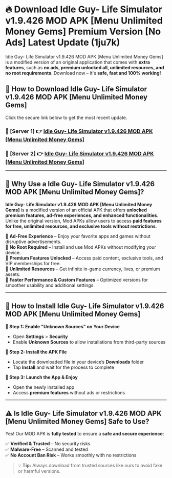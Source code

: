# 🔥 Download Idle Guy- Life Simulator v1.9.426 MOD APK [Menu Unlimited Money Gems] Premium Version [No Ads] Latest Update (1ju7k) 

Idle Guy- Life Simulator v1.9.426 MOD APK [Menu Unlimited Money Gems] is a modified version of an original application that comes with **extra features**, such as **no ads, premium unlocked all, unlimited resources, and no root requirements**. Download now – it's **safe, fast and 100% working!**

## **📱 How to Download Idle Guy- Life Simulator v1.9.426 MOD APK [Menu Unlimited Money Gems]**  

Click the secure link below to get the most recent update.  

 ### **📌 [Server 1] 👉** [Idle Guy- Life Simulator v1.9.426 MOD APK [Menu Unlimited Money Gems]](https://apkcomod.com?title=Idle_Guy-_Life_Simulator_v1.9.426_MOD_APK_[Menu_Unlimited_Money_Gems])

 ### **📌 [Server 2] 👉** [Idle Guy- Life Simulator v1.9.426 MOD APK [Menu Unlimited Money Gems]](https://apkcomod.com?title=Idle_Guy-_Life_Simulator_v1.9.426_MOD_APK_[Menu_Unlimited_Money_Gems])

---

## **🤖 Why Use a Idle Guy- Life Simulator v1.9.426 MOD APK [Menu Unlimited Money Gems]?**  

**Idle Guy- Life Simulator v1.9.426 MOD APK [Menu Unlimited Money Gems]** is a modified version of an official APK that offers **unlocked premium features, ad-free experiences, and enhanced functionalities**. Unlike the original version, Mod APKs allow users to access **paid features for free, unlimited resources, and exclusive tools without restrictions**.

🔽 **Ad-Free Experience** – Enjoy your favorite apps and games without disruptive advertisements.  
🔽 **No Root Required** – Install and use Mod APKs without modifying your device.  
🔽 **Premium Features Unlocked** – Access paid content, exclusive tools, and VIP memberships for free.  
🔽 **Unlimited Resources** – Get infinite in-game currency, lives, or premium assets.  
🔽 **Faster Performance & Custom Features** – Optimized versions for smoother usability and additional settings.  

---

## **🚀 How to Install Idle Guy- Life Simulator v1.9.426 MOD APK [Menu Unlimited Money Gems]**  

**🔹 Step 1:** **Enable "Unknown Sources" on Your Device**  
- Open **Settings** > **Security**  
- Enable **Unknown Sources** to allow installations from third-party sources  

**🔹 Step 2:** **Install the APK File**  
- Locate the downloaded file in your device’s **Downloads** folder  
- Tap **Install** and wait for the process to complete  

**🔹 Step 3:** **Launch the App & Enjoy**  
- Open the newly installed app  
- Access **premium features** without ads or restrictions  

---

## **⚠️ Is Idle Guy- Life Simulator v1.9.426 MOD APK [Menu Unlimited Money Gems] Safe to Use?**  

Yes! Our MOD APK is **fully tested** to ensure a **safe and secure experience**:

✅ **Verified & Trusted** – No security risks  
✅ **Malware-Free** – Scanned and tested  
✅ **No Account Ban Risk** – Works smoothly with no restrictions  

> 💡 **Tip:** Always download from trusted sources like ours to avoid fake or harmful versions.